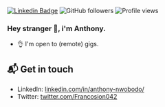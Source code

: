 [![Linkedin Badge](https://img.shields.io/badge/-Anthony-blue?style=flat&logo=Linkedin&logoColor=white&link=https://www.linkedin.com/in/anthony-nwobodo-a3b154185/)](https://www.linkedin.com/in/anthony-nwobodo/)
![GitHub followers](https://img.shields.io/github/followers/francosion042)
![Profile views](https://gpvc.arturio.dev/francosion042)

### Hey stranger 👋, i'm Anthony.

- 👌 I'm open to (remote) gigs.

## 📬 Get in touch

- LinkedIn: [linkedin.com/in/anthony-nwobodo/][1]
- Twitter: [twitter.com/Francosion042][2]


<!-- ### &#x1f4c8; GitHub Stats

[![Top Langs](https://github-readme-stats.vercel.app/api/top-langs/?username=francosion042&theme=merko&layout=compact)](https://github.com/anuraghazra/github-readme-stats) 
![GitHub stats](https://github-readme-stats.vercel.app/api?username=francosion042&show_icons=true&theme=merko&hide=issues)  -->




[1]: https://www.linkedin.com/in/anthony-nwobodo/
[2]: https://twitter.com/intent/follow?screen_name=Francosion042
